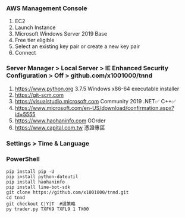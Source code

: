 ### AWS Management Console
1. EC2
1. Launch Instance
1. Microsoft Windows Server 2019 Base
1. Free tier eligible
1. Select an existing key pair or create a new key pair
1. Connect

### Server Manager > Local Server > IE Enhanced Security Configuration > Off > github.com/x1001000/tnnd
1. https://www.python.org  3.7.5 Windows x86-64 executable installer
1. https://git-scm.com
1. https://visualstudio.microsoft.com  Community 2019 .NET✅ C++✅
1. https://www.microsoft.com/en-US/download/confirmation.aspx?id=5555
1. https://www.haohaninfo.com  GOrder
1. https://www.capital.com.tw  憑證專區

### Settings > Time & Language

### PowerShell
```
pip install pip -U
pip install python-dateutil
pip install haohaninfo
pip install line-bot-sdk
git clone https://github.com/x1001000/tnnd.git
cd tnnd
git checkout C|Y|T  #選策略
py trader.py TXFK9 TXFL9 1 TX00
```
